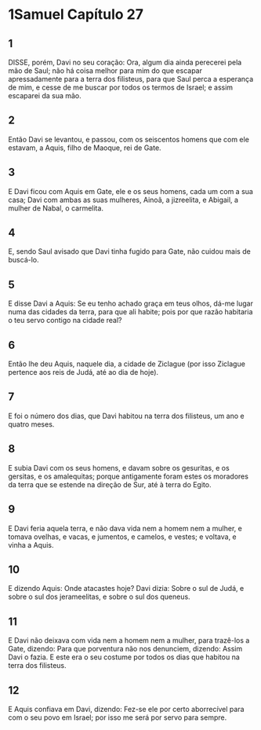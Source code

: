 # 1Samuel Capítulo 27

## 1
DISSE, porém, Davi no seu coração: Ora, algum dia ainda perecerei pela mão de Saul; não há coisa melhor para mim do que escapar apressadamente para a terra dos filisteus, para que Saul perca a esperança de mim, e cesse de me buscar por todos os termos de Israel; e assim escaparei da sua mão.

## 2
Então Davi se levantou, e passou, com os seiscentos homens que com ele estavam, a Aquis, filho de Maoque, rei de Gate.

## 3
E Davi ficou com Aquis em Gate, ele e os seus homens, cada um com a sua casa; Davi com ambas as suas mulheres, Ainoã, a jizreelita, e Abigail, a mulher de Nabal, o carmelita.

## 4
E, sendo Saul avisado que Davi tinha fugido para Gate, não cuidou mais de buscá-lo.

## 5
E disse Davi a Aquis: Se eu tenho achado graça em teus olhos, dá-me lugar numa das cidades da terra, para que ali habite; pois por que razão habitaria o teu servo contigo na cidade real?

## 6
Então lhe deu Aquis, naquele dia, a cidade de Ziclague (por isso Ziclague pertence aos reis de Judá, até ao dia de hoje).

## 7
E foi o número dos dias, que Davi habitou na terra dos filisteus, um ano e quatro meses.

## 8
E subia Davi com os seus homens, e davam sobre os gesuritas, e os gersitas, e os amalequitas; porque antigamente foram estes os moradores da terra que se estende na direção de Sur, até à terra do Egito.

## 9
E Davi feria aquela terra, e não dava vida nem a homem nem a mulher, e tomava ovelhas, e vacas, e jumentos, e camelos, e vestes; e voltava, e vinha a Aquis.

## 10
E dizendo Aquis: Onde atacastes hoje? Davi dizia: Sobre o sul de Judá, e sobre o sul dos jerameelitas, e sobre o sul dos queneus.

## 11
E Davi não deixava com vida nem a homem nem a mulher, para trazê-los a Gate, dizendo: Para que porventura não nos denunciem, dizendo: Assim Davi o fazia. E este era o seu costume por todos os dias que habitou na terra dos filisteus.

## 12
E Aquis confiava em Davi, dizendo: Fez-se ele por certo aborrecível para com o seu povo em Israel; por isso me será por servo para sempre.

